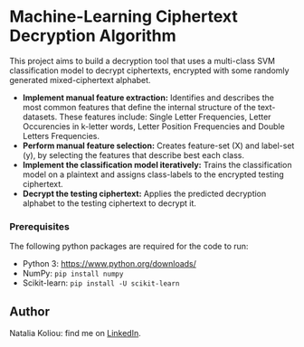 # Machine-Learning Ciphertext Decryption Algorithm

This project aims to build a decryption tool that uses a multi-class SVM classification model to decrypt ciphertexts, encrypted with some randomly generated mixed-ciphertext alphabet.

* **Implement manual feature extraction:** Identifies and describes the most common features that define the internal structure of the text-datasets. These features include: Single Letter Frequencies, Letter Occurencies in k-letter words, Letter Position Frequencies and Double Letters Frequencies.
* **Perform manual feature selection:** Creates feature-set (X) and label-set (y), by selecting the features that describe best each class.
* **Implement the classification model iteratively:** Trains the classification model on a plaintext and assigns class-labels to the encrypted testing ciphertext.
* **Decrypt the testing ciphertext:** Applies the predicted decryption alphabet to the testing ciphertext to decrypt it.

### Prerequisites
The following python packages are required for the code to run:

* Python 3: https://www.python.org/downloads/
* NumPy: ```pip install numpy```
* Scikit-learn: ```pip install -U scikit-learn```




## Author
Natalia Koliou: find me on [LinkedIn](https://www.linkedin.com/in/natalia-k-b37b01197/).

